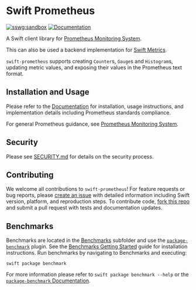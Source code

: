 # Swift Prometheus

[![sswg:sandbox](https://img.shields.io/badge/sswg-sandbox-yellow.svg)][SSWG-Incubation]
[![Documentation](http://img.shields.io/badge/read_the-docs-2196f3.svg)][Documentation]

A Swift client library for [Prometheus Monitoring System](https://github.com/prometheus/prometheus).

This can also be used a backend implementation for [Swift Metrics](https://github.com/apple/swift-metrics).

`swift-prometheus` supports creating `Counter`s, `Gauge`s and `Histogram`s, updating metric values, and exposing their values in the Prometheus text format.

## Installation and Usage

Please refer to the [Documentation][Documentation] for installation, usage instructions, and implementation details including Prometheus standards compliance.

For general Prometheus guidance, see [Prometheus Monitoring System][prometheus-docs].

## Security

Please see [SECURITY.md](SECURITY.md) for details on the security process.

## Contributing

We welcome all contributions to `swift-prometheus`! For feature requests or bug reports, please [create an issue](https://github.com/swift-server/swift-prometheus/issues/new) with detailed information including Swift version, platform, and reproduction steps. To contribute code, [fork this repo](https://github.com/swift-server/swift-prometheus/fork) and submit a pull request with tests and documentation updates.

## Benchmarks

Benchmarks are located in the [Benchmarks](/Benchmarks/) subfolder and use the [`package-benchmark`](https://github.com/ordo-one/package-benchmark) plugin. See the [Benchmarks Getting Started]((https://swiftpackageindex.com/ordo-one/package-benchmark/documentation/benchmark/gettingstarted#Installing-Prerequisites-and-Platform-Support)) guide for installation instructions. Run benchmarks by navigating to Benchmarks and executing:

```
swift package benchmark
```

For more information please refer to `swift package benchmark --help` or the [`package-benchmark` Documentation](https://swiftpackageindex.com/ordo-one/package-benchmark/documentation/benchmark).


[Documentation]: https://swiftpackageindex.com/swift-server/swift-prometheus/documentation/prometheus
[prometheus-docs]: https://prometheus.io/docs/introduction/overview/
[SSWG-Incubation]: https://www.swift.org/sswg/incubation-process.html
